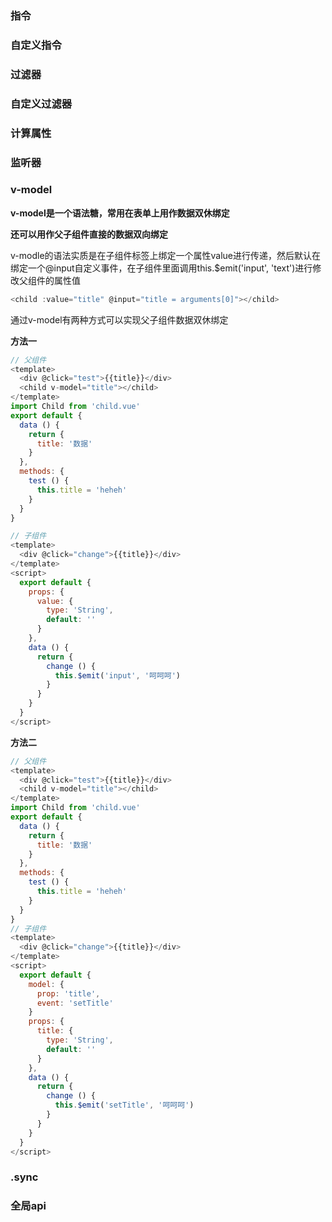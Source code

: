 ### 指令

### 自定义指令

### 过滤器

### 自定义过滤器

### 计算属性

### 监听器

### v-model

**v-model是一个语法糖，常用在表单上用作数据双休绑定**

**还可以用作父子组件直接的数据双向绑定**

v-modle的语法实质是在子组件标签上绑定一个属性value进行传递，然后默认在绑定一个@input自定义事件，在子组件里面调用this.$emit('input', 'text')进行修改父组件的属性值

```js
<child :value="title" @input="title = arguments[0]"></child>
```

通过v-model有两种方式可以实现父子组件数据双休绑定

**方法一**

```js
// 父组件
<template>
  <div @click="test">{{title}}</div>
  <child v-model="title"></child>
</template>
import Child from 'child.vue'
export default {
  data () {
    return {
      title: '数据'
    }
  },
  methods: {
    test () {
      this.title = 'heheh'
    }
  }
}

// 子组件
<template>
  <div @click="change">{{title}}</div>
</template>
<script>
  export default {
    props: {
      value: {
        type: 'String',
        default: ''
      }
    },
    data () {
      return {
        change () {
          this.$emit('input', '呵呵呵')
        }
      }
    }
  }
</script>
```
**方法二**

```js
// 父组件
<template>
  <div @click="test">{{title}}</div>
  <child v-model="title"></child>
</template>
import Child from 'child.vue'
export default {
  data () {
    return {
      title: '数据'
    }
  },
  methods: {
    test () {
      this.title = 'heheh'
    }
  }
}
// 子组件
<template>
  <div @click="change">{{title}}</div>
</template>
<script>
  export default {
    model: {
      prop: 'title',
      event: 'setTitle'
    }
    props: {
      title: {
        type: 'String',
        default: ''
      }
    },
    data () {
      return {
        change () {
          this.$emit('setTitle', '呵呵呵')
        }
      }
    }
  }
</script>
```

### .sync

### 

### 全局api
